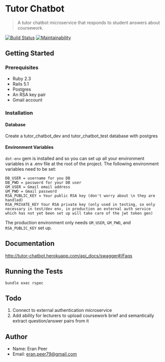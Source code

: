 # Tutor Chatbot
> A tutor chatbot microservice that responds to student answers about coursework.

[![Build Status](https://api.travis-ci.org/raen79/tutor_chatbot.svg?branch=master)](https://travis-ci.org/raen79/tutor_chatbot)
[![Maintainability](https://api.codeclimate.com/v1/badges/0976a8b00ba35bf8abbd/maintainability)](https://codeclimate.com/github/raen79/tutor_chatbot/maintainability)
## Getting Started
### Prerequisites
- Ruby 2.3
- Rails 5.1
- Postgres
- An RSA key pair
- Gmail account
### Installation
#### Database
Create a tutor_chatbot_dev and tutor_chatbot_test database with postgres
#### Environment Variables
`dot-env` gem is installed and so you can set up all your environment variables in a .env file at the root of the project. The following environment variables need to be set:
```
DB_USER = username for you DB
DB_PWD = password for your DB user
GM_USER = Gmail email address
GM_PWD = Gmail password
RSA_PUBLIC_KEY = Your public RSA key (don't worry about \n they are handled)
RSA_PRIVATE_KEY Your RSA private key (only used in testing, so only necessary in test/dev env, in production an external auth service which has not yet been set up will take care of the jwt token gen)
```
The production environment only needs `GM_USER`, `GM_PWD`, and `RSA_PUBLIC_KEY` set up.
## Documentation
http://tutor-chatbot.herokuapp.com/api_docs/swagger#/Faqs
## Running the Tests
`bundle exec rspec`
## Todo
1) Connect to external authentication microservice
2) Add ability for lecturers to upload coursework brief and semantically extract question/answer pairs from it
## Author
- Name: Eran Peer
- Email: eran.peer79@gmail.com
